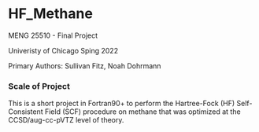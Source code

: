 # HF_Methane
MENG 25510 - Final Project 

Univeristy of Chicago
Sping 2022

Primary Authors: Sullivan Fitz, Noah Dohrmann

### Scale of Project

This is a short project in Fortran90+ to perform the Hartree-Fock (HF) Self-Consistent Field (SCF) procedure on methane 
that was optimized at the CCSD/aug-cc-pVTZ level of theory. 

